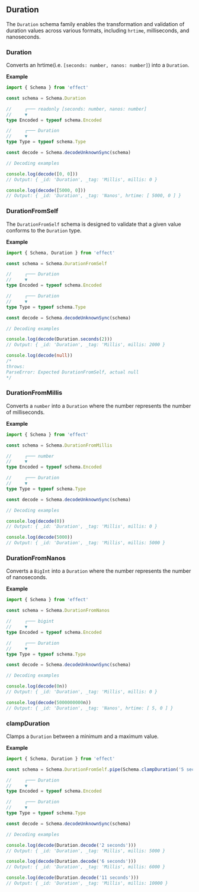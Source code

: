 ## Duration

The `Duration` schema family enables the transformation and validation of duration values across various formats, including `hrtime`, milliseconds, and nanoseconds.

### Duration

Converts an hrtime(i.e. `[seconds: number, nanos: number]`) into a `Duration`.

**Example**

```ts twoslash
import { Schema } from 'effect'

const schema = Schema.Duration

//     ┌─── readonly [seconds: number, nanos: number]
//     ▼
type Encoded = typeof schema.Encoded

//     ┌─── Duration
//     ▼
type Type = typeof schema.Type

const decode = Schema.decodeUnknownSync(schema)

// Decoding examples

console.log(decode([0, 0]))
// Output: { _id: 'Duration', _tag: 'Millis', millis: 0 }

console.log(decode([5000, 0]))
// Output: { _id: 'Duration', _tag: 'Nanos', hrtime: [ 5000, 0 ] }
```

### DurationFromSelf

The `DurationFromSelf` schema is designed to validate that a given value conforms to the `Duration` type.

**Example**

```ts twoslash
import { Schema, Duration } from 'effect'

const schema = Schema.DurationFromSelf

//     ┌─── Duration
//     ▼
type Encoded = typeof schema.Encoded

//     ┌─── Duration
//     ▼
type Type = typeof schema.Type

const decode = Schema.decodeUnknownSync(schema)

// Decoding examples

console.log(decode(Duration.seconds(2)))
// Output: { _id: 'Duration', _tag: 'Millis', millis: 2000 }

console.log(decode(null))
/*
throws:
ParseError: Expected DurationFromSelf, actual null
*/
```

### DurationFromMillis

Converts a `number` into a `Duration` where the number represents the number of milliseconds.

**Example**

```ts twoslash
import { Schema } from 'effect'

const schema = Schema.DurationFromMillis

//     ┌─── number
//     ▼
type Encoded = typeof schema.Encoded

//     ┌─── Duration
//     ▼
type Type = typeof schema.Type

const decode = Schema.decodeUnknownSync(schema)

// Decoding examples

console.log(decode(0))
// Output: { _id: 'Duration', _tag: 'Millis', millis: 0 }

console.log(decode(5000))
// Output: { _id: 'Duration', _tag: 'Millis', millis: 5000 }
```

### DurationFromNanos

Converts a `BigInt` into a `Duration` where the number represents the number of nanoseconds.

**Example**

```ts twoslash
import { Schema } from 'effect'

const schema = Schema.DurationFromNanos

//     ┌─── bigint
//     ▼
type Encoded = typeof schema.Encoded

//     ┌─── Duration
//     ▼
type Type = typeof schema.Type

const decode = Schema.decodeUnknownSync(schema)

// Decoding examples

console.log(decode(0n))
// Output: { _id: 'Duration', _tag: 'Millis', millis: 0 }

console.log(decode(5000000000n))
// Output: { _id: 'Duration', _tag: 'Nanos', hrtime: [ 5, 0 ] }
```

### clampDuration

Clamps a `Duration` between a minimum and a maximum value.

**Example**

```ts twoslash
import { Schema, Duration } from 'effect'

const schema = Schema.DurationFromSelf.pipe(Schema.clampDuration('5 seconds', '10 seconds'))

//     ┌─── Duration
//     ▼
type Encoded = typeof schema.Encoded

//     ┌─── Duration
//     ▼
type Type = typeof schema.Type

const decode = Schema.decodeUnknownSync(schema)

// Decoding examples

console.log(decode(Duration.decode('2 seconds')))
// Output: { _id: 'Duration', _tag: 'Millis', millis: 5000 }

console.log(decode(Duration.decode('6 seconds')))
// Output: { _id: 'Duration', _tag: 'Millis', millis: 6000 }

console.log(decode(Duration.decode('11 seconds')))
// Output: { _id: 'Duration', _tag: 'Millis', millis: 10000 }
```
